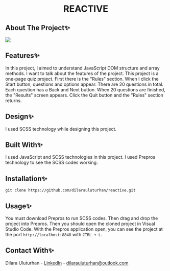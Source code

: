 <div align="center">
  <h1 align="center">REACTIVE</h1>
</div>

## About The Project✨
![](https://github.com/dilarauluturhan/reactive/assets/120499369/803da1ad-5657-43de-81e4-45634ab66290)

## Features✨
In this project, I aimed to understand JavaScript DOM structure and array methods. I want to talk about the features of the project. This project is a one-page quiz project. First there is the "Rules" section. When I click the Start button, questions and options appear. There are 20 questions in total. Each question has a Back and Next button. When 20 questions are finished, the "Results" screen appears. Click the Quit button and the "Rules" section returns.

## Design✨
I used SCSS technology while designing this project.

## Built With✨
I used JavaScript and SCSS technologies in this project. I used Prepros technology to see the SCSS codes working.

## Installation✨
````
git clone https://github.com/dilarauluturhan/reactive.git
````
## Usage✨
You must download Prepros to run SCSS codes. Then drag and drop the project into Prepros. Then you should open the cloned project in Visual Studio Code. With the Prepros application open, you can see the project at the port ``http://localhost:8848`` with ``CTRL + L``.

## Contact With✨
Dilara Uluturhan - [LinkedIn](https://www.linkedin.com/in/dilarauluturhan/) - dilarauluturhan@outlook.com
